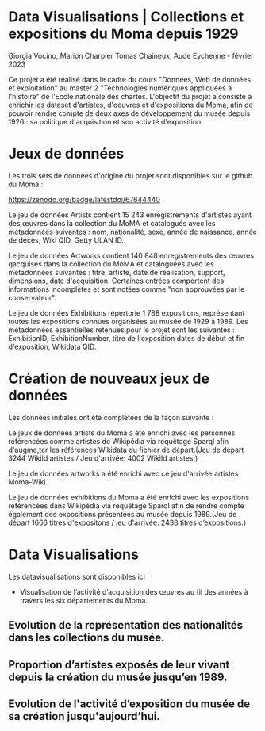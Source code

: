# Data Visualisations | Collections et expositions du Moma depuis 1929

Giorgia Vocino, Marion Charpier Tomas Chaineux, Aude Eychenne - février 2023

Ce projet a été réalisé dans le cadre du cours "Données, Web de données et exploitation" au master 2 "Technologies numériques appliquées à l'histoire" de l'Ecole nationale des chartes. L'objectif du projet a consisté à enrichir les dataset d'artistes, d'oeuvres et d'expositions du Moma, afin de pouvoir rendre compte de deux axes de développement du musée depuis 1926 : sa politique d'acquisition et son activité d'exposition.

# Jeux de données 

Les trois sets de données d'origine du projet sont disponibles sur le github du Moma :

https://zenodo.org/badge/latestdoi/67644440

Le jeu de données Artists contient 15 243 enregistrements d'artistes ayant des œuvres dans la collection du MoMA et catalogués avec les métadonnées suivantes : nom, nationalité, sexe, année de naissance, année de décès, Wiki QID, Getty ULAN ID.

Le jeu de données Artworks contient 140 848 enregistrements des œuvres qacquises dans la collection du MoMA et cataloguées avec les métadonnées suivantes : titre, artiste, date de réalisation, support, dimensions, date d'acquisition. Certaines entrées comportent des informations incomplètes et sont notées comme "non approuvées par le conservateur".

Le jeu de données Exhibitions répertorie 1 788 expositions, représentant toutes les expositions connues organisées au musée de 1929 à 1989. Les métadonnées essentielles retenues pour le projet sont les suivantes : ExhibitionID, ExhibitionNumber, titre de l'exposition dates de début et fin d'exposition,  Wikidata QID.

# Création de nouveaux jeux de données
Les données initiales ont été complétées de la façon suivante :

Le jeux de données artists du Moma a été enrichi avec les personnes référencées comme artistes de Wikipédia via requêtage Sparql afin d'augme,ter les références Wikidata du fichier de départ.(Jeu de départ 3244 WikiId artistes / Jeu d'arrivée: 4002 WikiId artistes.)

Le jeu de données artworks a été enrichi avec ce jeu d'arrivée artistes Moma-Wiki.

Le jeu de données exhibitions du Moma a été enrichi avec les expositions référencées dans Wikipédia via requêtage Sparql afin de rendre compte également des expositions présentées au musée depuis 1989.(Jeu de départ 1666 titres d'expositons / jeu d'arrivée: 2438 titres d’expositions.)
       
# Data Visualisations
Les datavisualisations sont disponibles ici :

- Visualisation de l’activité d’acquisition  des œuvres au fil des années à travers les six départements du Moma.

## Evolution de la représentation des nationalités dans les collections du musée. 

## Proportion d’artistes exposés de leur vivant depuis la création du musée jusqu’en 1989.

## Evolution de l'activité d’exposition du musée de sa création jusqu'aujourd’hui.





